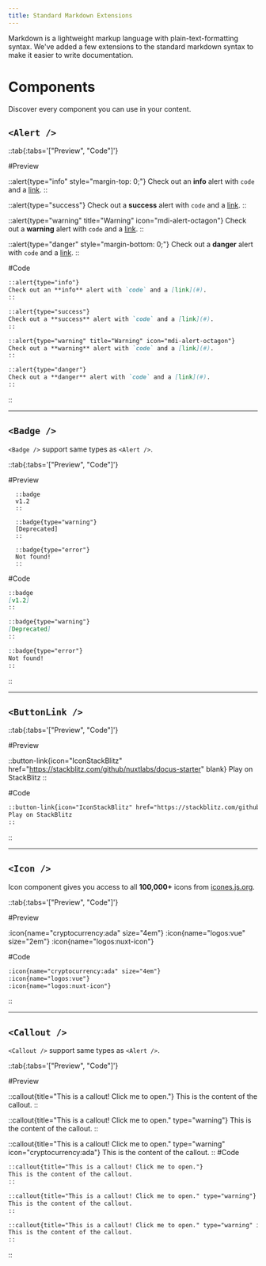 ```yaml
---
title: Standard Markdown Extensions
---
```


Markdown is a lightweight markup language with plain-text-formatting syntax. We've added a few extensions to the standard markdown syntax to make it easier to write documentation.

<!--more-->

# Components

Discover every component you can use in your content.

## `<Alert />`

::tab{:tabs='["Preview", "Code"]'}

#Preview

::alert{type="info" style="margin-top: 0;"}
Check out an **info** alert with `code` and a [link](#).
::

::alert{type="success"}
Check out a **success** alert with `code` and a [link](#).
::

::alert{type="warning" title="Warning" icon="mdi-alert-octagon"}
Check out a **warning** alert with `code` and a [link](#).
::

::alert{type="danger" style="margin-bottom: 0;"}
Check out a **danger** alert with `code` and a [link](#).
::

#Code

```md
::alert{type="info"}
Check out an **info** alert with `code` and a [link](#).
::

::alert{type="success"}
Check out a **success** alert with `code` and a [link](#).
::

::alert{type="warning" title="Warning" icon="mdi-alert-octagon"}
Check out a **warning** alert with `code` and a [link](#).
::

::alert{type="danger"}
Check out a **danger** alert with `code` and a [link](#).
::
```

::

---

## `<Badge />`

`<Badge />` support same types as `<Alert />`.

::tab{:tabs='["Preview", "Code"]'}

#Preview

      ::badge
      v1.2
      ::

      ::badge{type="warning"}
      [Deprecated]
      ::

      ::badge{type="error"}
      Not found!
      ::

#Code

```md [Code]
::badge
[v1.2]
::

::badge{type="warning"}
[Deprecated]
::

::badge{type="error"}
Not found!
::
```

::

---

## `<ButtonLink />`

::tab{:tabs='["Preview", "Code"]'}

#Preview

::button-link{icon="IconStackBlitz" href="https://stackblitz.com/github/nuxtlabs/docus-starter" blank}
Play on StackBlitz
::

#Code

```md
::button-link{icon="IconStackBlitz" href="https://stackblitz.com/github/nuxtlabs/docus-starter" blank}
Play on StackBlitz
::
```

::

---

## `<Icon />`

Icon component gives you access to all **100,000+** icons from [icones.js.org](https://icones.js.org).

::tab{:tabs='["Preview", "Code"]'}

#Preview

:icon{name="cryptocurrency:ada" size="4em"}
:icon{name="logos:vue" size="2em"}
:icon{name="logos:nuxt-icon"}

#Code

```md
:icon{name="cryptocurrency:ada" size="4em"}
:icon{name="logos:vue"}
:icon{name="logos:nuxt-icon"}
```

::

---

## `<Callout />`

`<Callout />` support same types as `<Alert />`.

::tab{:tabs='["Preview", "Code"]'}

#Preview

::callout{title="This is a callout! Click me to open."}
This is the content of the callout.
::

::callout{title="This is a callout! Click me to open." type="warning"}
This is the content of the callout.
::

::callout{title="This is a callout! Click me to open." type="warning" icon="cryptocurrency:ada"}
This is the content of the callout.
::
#Code

```md
::callout{title="This is a callout! Click me to open."}
This is the content of the callout.
::

::callout{title="This is a callout! Click me to open." type="warning"}
This is the content of the callout.
::

::callout{title="This is a callout! Click me to open." type="warning" icon="cryptocurrency:ada"}
This is the content of the callout.
::
```

::
